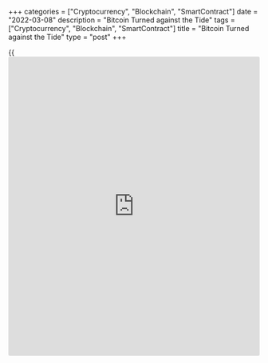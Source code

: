 +++
categories = ["Cryptocurrency", "Blockchain", "SmartContract"]
date = "2022-03-08"
description = "Bitcoin Turned against the Tide"
tags = ["Cryptocurrency", "Blockchain", "SmartContract"]
title = "Bitcoin Turned against the Tide"
type = "post"
+++

{{<iframe id="large-banner" src="https://www.bounty.group/#slide=25.0" width="100%" height="600" scrolling="no" style="border: 0px solid rgb(216, 221, 230); border-radius: 3px;">}}

BTC is holding at $38K for the second day in a row, remaining 12% below
the levels it reached a week earlier. Ethereum lost 1.3% over the past
day, other leading altcoins from the top ten are moving in the range
between 1% (BNB) to -4% (XRP).

![Bitcoin Turned against the Tide][1]

According to CoinMarketCap, the total capitalization of the crypto
market decreased by 0.2% over the day, to $1.71 trillion. The Bitcoin
Dominance Index added 0.1% to 42.4%.

The Fear and Greed Cryptocurrency Index lost 2 points to 21 in a day and
remains in a state of “extreme fear”.

Bitcoin has started this week with a drawdown along with a decline in
all risky assets on reports of intensified hostilities in Ukraine. In
the middle of the day, BTC managed to turn against the tide, winning
back the initial failure, despite the decline in stock indices.

Big players are piling up USDT during the decline of [bitcoin](https://www.letsplayfx.com/blog/forex-for-bitcoin/) in order to
probably buy the first cryptocurrency at a lower price, according to
Santiment. Including, according to Whale Alert, a wallet with 407 BTC
“woke up”, which has not been active since 2013. It may well expect big
deals from him in the near future.

One of the founders of Apple, Steve Wozniak, said that most crypto
assets are robbery and [fraud](https://www.letsplayfx.com/blog/cryptocurrency-fraud/). However, he has always admired [bitcoin](https://www.letsplayfx.com/blog/forex-for-bitcoin/) and
called it in 2020 a “unique mathematical marvel”, but specified that he
wasn’t planning to invest in BTC.

_Source:[FXPro][2]_

   1. /files/downloads/0/8/d/08da483e91845e61df836ddd5ffafa91_c35103d5c37365bddb4192c10cf952a4.png
   2. /geturl/index/d6cfcfd6fa9a2c8a2ce29d17214b95d1e747648f/